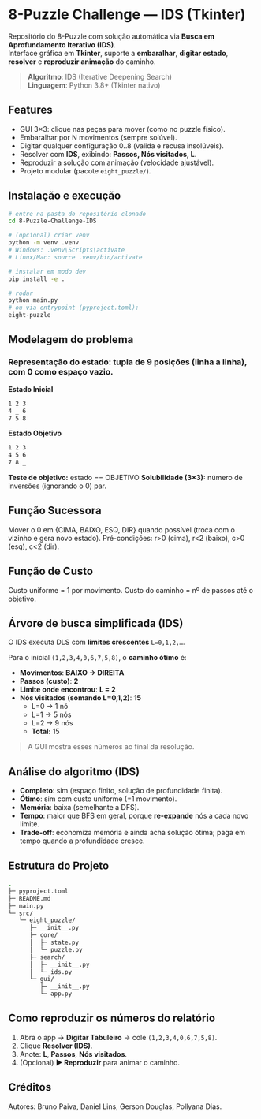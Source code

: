 # 8-Puzzle Challenge — IDS (Tkinter)

Repositório do 8-Puzzle com solução automática via **Busca em Aprofundamento Iterativo (IDS)**.  
Interface gráfica em **Tkinter**, suporte a **embaralhar**, **digitar estado**, **resolver** e **reproduzir animação** do caminho.
 
> **Algoritmo**: IDS (Iterative Deepening Search)  
> **Linguagem**: Python 3.8+ (Tkinter nativo)

## Features

- GUI 3×3: clique nas peças para mover (como no puzzle físico).
- Embaralhar por N movimentos (sempre solúvel).
- Digitar qualquer configuração 0..8 (valida e recusa insolúveis).
- Resolver com **IDS**, exibindo: **Passos, Nós visitados, L**.
- Reproduzir a solução com animação (velocidade ajustável).
- Projeto modular (pacote `eight_puzzle/`).

## Instalação e execução

```bash
# entre na pasta do repositório clonado
cd 8-Puzzle-Challenge-IDS

# (opcional) criar venv
python -m venv .venv
# Windows: .venv\Scripts\activate
# Linux/Mac: source .venv/bin/activate

# instalar em modo dev
pip install -e .

# rodar
python main.py
# ou via entrypoint (pyproject.toml):
eight-puzzle
```

## Modelagem do problema

### Representação do estado: tupla de 9 posições (linha a linha), com 0 como espaço vazio.

**Estado Inicial**
```bash
1 2 3
4 _ 6
7 5 8
```

**Estado Objetivo**
```bash
1 2 3
4 5 6
7 8 _
```

**Teste de objetivo:** estado == OBJETIVO
**Solubilidade (3×3):** número de inversões (ignorando o 0) par.

## Função Sucessora

Mover o 0 em {CIMA, BAIXO, ESQ, DIR} quando possível (troca com o vizinho e gera novo estado).
Pré-condições: r>0 (cima), r<2 (baixo), c>0 (esq), c<2 (dir).

## Função de Custo

Custo uniforme = 1 por movimento.
Custo do caminho = nº de passos até o objetivo.

## Árvore de busca simplificada (IDS)

O IDS executa DLS com **limites crescentes** `L=0,1,2,…`.

Para o inicial `(1,2,3,4,0,6,7,5,8)`, o **caminho ótimo** é:
- **Movimentos**: **BAIXO → DIREITA**  
- **Passos (custo)**: **2**  
- **Limite onde encontrou**: **L = 2**  
- **Nós visitados (somando L=0,1,2)**: **15**  
  - L=0 → 1 nó  
  - L=1 → 5 nós  
  - L=2 → 9 nós  
  - **Total:** 15

> A GUI mostra esses números ao final da resolução.

## Análise do algoritmo (IDS)

- **Completo**: sim (espaço finito, solução de profundidade finita).  
- **Ótimo**: sim com custo uniforme (=1 movimento).  
- **Memória**: baixa (semelhante a DFS).  
- **Tempo**: maior que BFS em geral, porque **re-expande** nós a cada novo limite.  
- **Trade-off**: economiza memória e ainda acha solução ótima; paga em tempo quando a profundidade cresce.

## Estrutura do Projeto

```bash
.
├─ pyproject.toml
├─ README.md
├─ main.py
└─ src/
   └─ eight_puzzle/
      ├─ __init__.py
      ├─ core/
      │  ├─ state.py
      │  └─ puzzle.py
      ├─ search/
      │  ├─ __init__.py
      │  └─ ids.py
      └─ gui/
         ├─ __init__.py
         └─ app.py
```

## Como reproduzir os números do relatório

1. Abra o app → **Digitar Tabuleiro** → cole `(1,2,3,4,0,6,7,5,8)`.  
2. Clique **Resolver (IDS)**.  
3. Anote: **L**, **Passos**, **Nós visitados**.  
4. (Opcional) **▶️ Reproduzir** para animar o caminho.

## Créditos
 
Autores: Bruno Paiva, Daniel Lins, Gerson Douglas, Pollyana Dias.
